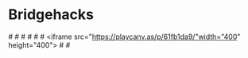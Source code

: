 # Bridgehacks
#<html>
    #<head>
     #   <title>My Great Game</title>
    #</head>
    #<body>
     #   <iframe src="https://playcanv.as/p/61fb1da9/"width="400" height="400"></iframe>
    #</body>
#</html>
